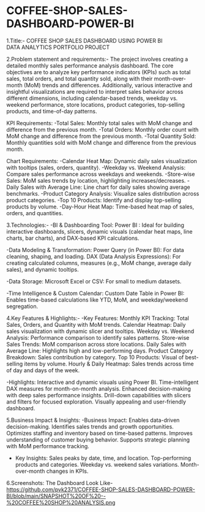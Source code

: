 # COFFEE-SHOP-SALES-DASHBOARD-POWER-BI

1.Title:-
  COFFEE SHOP SALES DASHBOARD USING POWER BI                          
  DATA ANALYTICS PORTFOLIO PROJECT 

2.Problem statement and requirements:-
  The project involves creating a detailed monthly sales performance analysis dashboard. The core objectives are to analyze key performance indicators (KPIs) such as total sales, total orders, and total quantity sold, along with their month-over-month (MoM) trends and differences. Additionally, various interactive and insightful visualizations are required to interpret sales behavior across different dimensions, including calendar-based trends, weekday vs. weekend performance, store locations, product categories, top-selling products, and time-of-day patterns.

KPI Requirements:
-Total Sales: Monthly total sales with MoM change and difference from the previous month.
-Total Orders: Monthly order count with MoM change and difference from the previous month.
-Total Quantity Sold: Monthly quantities sold with MoM change and difference from the previous month.

Chart Requirements:
-Calendar Heat Map: Dynamic daily sales visualization with tooltips (sales, orders, quantity).
-Weekday vs. Weekend Analysis: Compare sales performance across weekdays and weekends.
-Store-wise Sales: MoM sales trends by location, highlighting increases/decreases.
-Daily Sales with Average Line: Line chart for daily sales showing average benchmarks.
-Product Category Analysis: Visualize sales distribution across product categories.
-Top 10 Products: Identify and display top-selling products by volume.
-Day-Hour Heat Map: Time-based heat map of sales, orders, and quantities.

3.Technologies:-
  -BI & Dashboarding Tool:
Power BI : Ideal for building interactive dashboards, slicers, dynamic visuals (calendar heat maps, line charts, bar charts), and DAX-based KPI calculations.
  
  -Data Modeling & Transformation:
Power Query (in Power BI): For data cleaning, shaping, and loading.
DAX (Data Analysis Expressions): For creating calculated columns, measures (e.g., MoM change, average daily sales), and dynamic tooltips.

  -Data Storage:
Microsoft Excel or CSV: For small to medium datasets.

  -Time Intelligence & Custom Calendar:
Custom Date Table in Power BI: Enables time-based calculations like YTD, MoM, and weekday/weekend segregation.

4.Key Features &  Highlights:-
  -Key Features:
Monthly KPI Tracking: Total Sales, Orders, and Quantity with MoM trends.
Calendar Heatmap: Daily sales visualization with dynamic slicer and tooltips.
Weekday vs. Weekend Analysis: Performance comparison to identify sales patterns.
Store-wise Sales Trends: MoM comparison across store locations.
Daily Sales with Average Line: Highlights high and low-performing days.
Product Category Breakdown: Sales contribution by category.
Top 10 Products: Visual of best-selling items by volume.
Hourly & Daily Heatmap: Sales trends across time of day and days of the week.

  -Highlights:
Interactive and dynamic visuals using Power BI.
Time-intelligent DAX measures for month-on-month analysis.
Enhanced decision-making with deep sales performance insights.
Drill-down capabilities with slicers and filters for focused exploration.
Visually appealing and user-friendly dashboard.

5.Business Impact & Insights:
  -Business Impact:
Enables data-driven decision-making.
Identifies sales trends and growth opportunities.
Optimizes staffing and inventory based on time-based patterns.
Improves understanding of customer buying behavior.
Supports strategic planning with MoM performance tracking.

  - Key Insights:
Sales peaks by date, time, and location.
Top-performing products and categories.
Weekday vs. weekend sales variations.
Month-over-month changes in KPIs.

6.Screenshots:
The Dashboard Look Like-
https://github.com/pvk2371/COFFEE-SHOP-SALES-DASHBOARD-POWER-BI/blob/main/SNAPSHOT%20OF%20--%20COFFEE%20SHOP%20ANALYSIS.png


